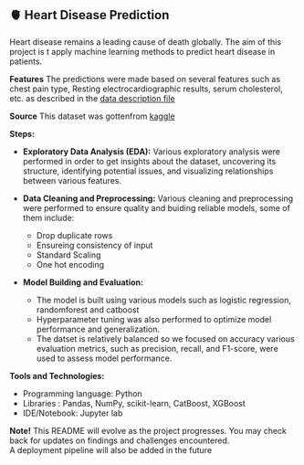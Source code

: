 ## 🫀  Heart Disease Prediction

Heart disease remains a leading cause of death globally. The aim of this project is t apply machine learning methods to predict heart disease in patients.

**Features**
The predictions were made based on several features such as chest pain type, Resting electrocardiographic results, serum cholesterol, etc. as described in the [data description file](data_description.md)

**Source**
This dataset was gottenfrom [kaggle](https://www.kaggle.com/datasets/yasserh/heart-disease-dataset)

**Steps:**
* **Exploratory Data Analysis (EDA):** Various exploratory analysis were performed in order to get insights about the dataset, uncovering its structure, identifying potential issues, and visualizing relationships between various features.

* **Data Cleaning and Preprocessing:**
  Various cleaning and preprocessing were performed to ensure quality and buiding reliable models, some of them include: 
  + Drop duplicate rows
  + Ensureing consistency of input
  + Standard Scaling
  + One hot encoding

* **Model Building and Evaluation:**
  - The model is built using various models such as logistic regression, randomforest and catboost
  - Hyperparameter tuning was also performed to optimize model performance and generalization.
  - The datset is relatively balanced so we focused on accuracy various evaluation metrics, such as precision, recall, and F1-score, were used to assess model performance.

**Tools and Technologies:**
* Programming language: Python
* Libraries : Pandas, NumPy, scikit-learn, CatBoost, XGBoost
* IDE/Notebook: Jupyter lab

**Note!**
This README will evolve as the project progresses. You may check back for updates on findings and challenges encountered.  
A deployment pipeline will also be added in the future